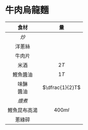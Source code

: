 <style>
article.markdown-section table {
    width: 100%;
}

article.markdown-section table hr {
    margin: revert;
    border: 1px dashed #ccc;
}
</style>

# 牛肉烏龍麵

|      食材      |       量        |
| :------------: | :-------------: |
|      *炒*      |                 |
|     洋蔥絲     |                 |
|     牛肉片     |                 |
|      米酒      |      $2T$       |
|    鰹魚醬油    |      $1T$       |
| 味醂<br />醬油 | $\dfrac{1}{2}T$ |
|     *煨煮*     |                 |
|  鰹魚昆布高湯  |     $400ml$     |
|     蔥綠碎     |                 |
